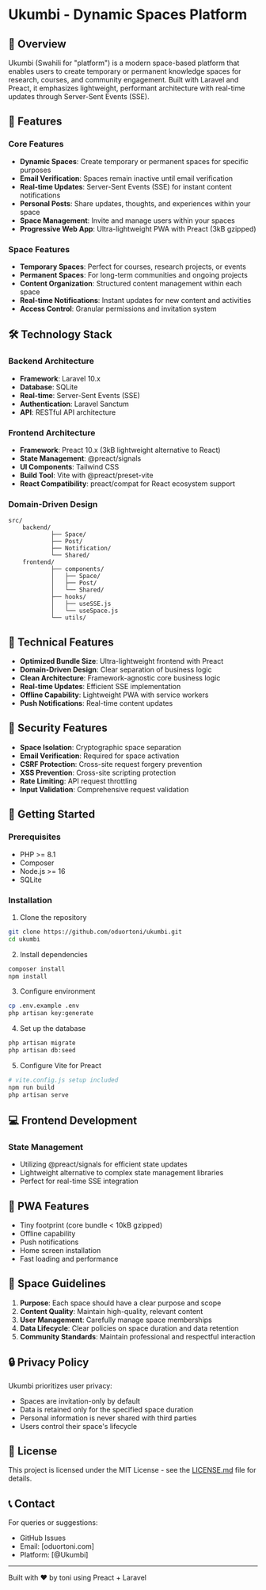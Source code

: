 # Ukumbi - Dynamic Spaces Platform

## 🌟 Overview

Ukumbi (Swahili for "platform") is a modern space-based platform that enables users to create temporary or permanent knowledge spaces for research, courses, and community engagement. Built with Laravel and Preact, it emphasizes lightweight, performant architecture with real-time updates through Server-Sent Events (SSE).

## 🚀 Features

### Core Features
- **Dynamic Spaces**: Create temporary or permanent spaces for specific purposes
- **Email Verification**: Spaces remain inactive until email verification
- **Real-time Updates**: Server-Sent Events (SSE) for instant content notifications
- **Personal Posts**: Share updates, thoughts, and experiences within your space
- **Space Management**: Invite and manage users within your spaces
- **Progressive Web App**: Ultra-lightweight PWA with Preact (3kB gzipped)

### Space Features
- **Temporary Spaces**: Perfect for courses, research projects, or events
- **Permanent Spaces**: For long-term communities and ongoing projects
- **Content Organization**: Structured content management within each space
- **Real-time Notifications**: Instant updates for new content and activities
- **Access Control**: Granular permissions and invitation system

## 🛠 Technology Stack

### Backend Architecture
- **Framework**: Laravel 10.x
- **Database**: SQLite
- **Real-time**: Server-Sent Events (SSE)
- **Authentication**: Laravel Sanctum
- **API**: RESTful API architecture

### Frontend Architecture
- **Framework**: Preact 10.x (3kB lightweight alternative to React)
- **State Management**: @preact/signals
- **UI Components**: Tailwind CSS
- **Build Tool**: Vite with @preact/preset-vite
- **React Compatibility**: preact/compat for React ecosystem support

### Domain-Driven Design
```
src/
    backend/
            ├── Space/
            ├── Post/
            ├── Notification/
            └── Shared/
    frontend/
            ├── components/
            │   ├── Space/
            │   ├── Post/
            │   └── Shared/
            ├── hooks/
            │   ├── useSSE.js
            │   └── useSpace.js
            └── utils/
```

## 📱 Technical Features
- **Optimized Bundle Size**: Ultra-lightweight frontend with Preact
- **Domain-Driven Design**: Clear separation of business logic
- **Clean Architecture**: Framework-agnostic core business logic
- **Real-time Updates**: Efficient SSE implementation
- **Offline Capability**: Lightweight PWA with service workers
- **Push Notifications**: Real-time content updates

## 🔐 Security Features
- **Space Isolation**: Cryptographic space separation
- **Email Verification**: Required for space activation
- **CSRF Protection**: Cross-site request forgery prevention
- **XSS Prevention**: Cross-site scripting protection
- **Rate Limiting**: API request throttling
- **Input Validation**: Comprehensive request validation

## 🚦 Getting Started

### Prerequisites
- PHP >= 8.1
- Composer
- Node.js >= 16
- SQLite

### Installation

1. Clone the repository
```bash
git clone https://github.com/oduortoni/ukumbi.git
cd ukumbi
```

2. Install dependencies
```bash
composer install
npm install
```

3. Configure environment
```bash
cp .env.example .env
php artisan key:generate
```

4. Set up the database
```bash
php artisan migrate
php artisan db:seed
```

5. Configure Vite for Preact
```bash
# vite.config.js setup included
npm run build
php artisan serve
```

## 💻 Frontend Development

### State Management
- Utilizing @preact/signals for efficient state updates
- Lightweight alternative to complex state management libraries
- Perfect for real-time SSE integration

## 📱 PWA Features
- Tiny footprint (core bundle < 10kB gzipped)
- Offline capability
- Push notifications
- Home screen installation
- Fast loading and performance

## 📜 Space Guidelines

1. **Purpose**: Each space should have a clear purpose and scope
2. **Content Quality**: Maintain high-quality, relevant content
3. **User Management**: Carefully manage space memberships
4. **Data Lifecycle**: Clear policies on space duration and data retention
5. **Community Standards**: Maintain professional and respectful interaction

## 🔒 Privacy Policy

Ukumbi prioritizes user privacy:
- Spaces are invitation-only by default
- Data is retained only for the specified space duration
- Personal information is never shared with third parties
- Users control their space's lifecycle

## 📄 License

This project is licensed under the MIT License - see the [LICENSE.md](LICENSE.md) file for details.

## 📞 Contact

For queries or suggestions:
- GitHub Issues
- Email: [oduortoni.com]
- Platform: [@Ukumbi]

---

Built with ❤️ by toni using Preact + Laravel